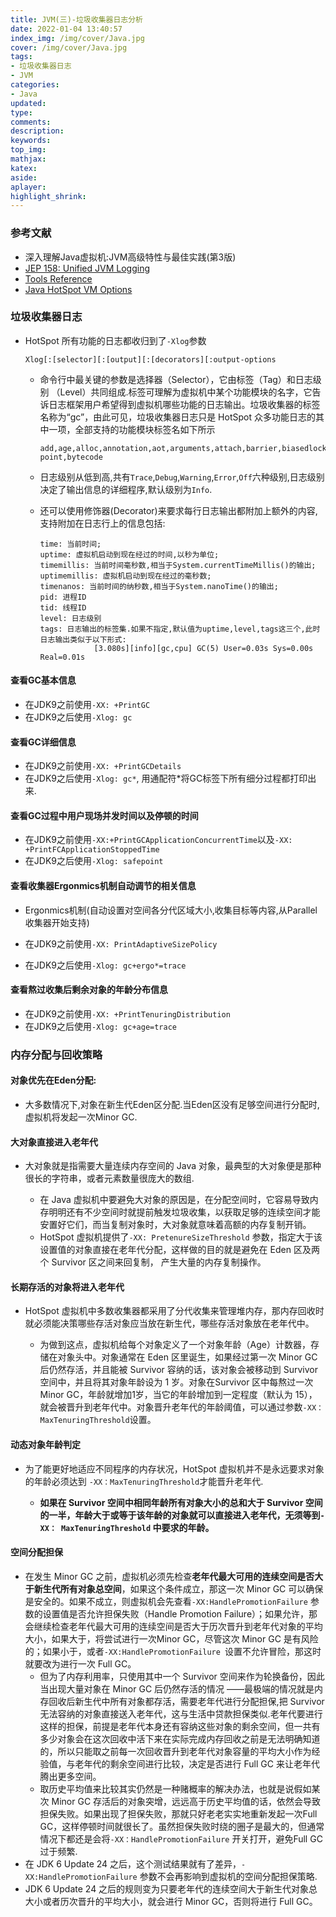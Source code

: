 ```yaml
---
title: JVM(三)-垃圾收集器日志分析
date: 2022-01-04 13:40:57
index_img: /img/cover/Java.jpg
cover: /img/cover/Java.jpg
tags:
- 垃圾收集器日志
- JVM
categories:
- Java
updated:
type:
comments:
description:
keywords:
top_img:
mathjax:
katex:
aside:
aplayer:
highlight_shrink:
---
```


### 参考文献

* 深入理解Java虚拟机:JVM高级特性与最佳实践(第3版)
* [JEP 158: Unified JVM Logging](https://openjdk.java.net/jeps/158)
* [Tools Reference](https://docs.oracle.com/en/java/javase/11/tools/java.html#GUID-3B1CE181-CD30-4178-9602-230B800D4FAE)
* [Java HotSpot VM Options](https://www.oracle.com/java/technologies/javase/vmoptions-jsp.html)

### 垃圾收集器日志

* HotSpot 所有功能的日志都收归到了`-Xlog`参数

  ```
  Xlog[:[selector][:[output][:[decorators][:output-options
  ```

  * 命令行中最关键的参数是选择器（Selector），它由标签（Tag）和日志级别 （Level）共同组成.标签可理解为虚拟机中某个功能模块的名字，它告诉日志框架用户希望得到虚拟机哪些功能的日志输出。垃圾收集器的标签名称为“gc”，由此可见，垃圾收集器日志只是 HotSpot 众多功能日志的其中一项，全部支持的功能模块标签名如下所示

    ```
    add,age,alloc,annotation,aot,arguments,attach,barrier,biasedlocking,blocks,bot,break 
    point,bytecode
    ```

  * 日志级别从低到高,共有`Trace`,`Debug`,`Warning`,`Error`,`Off`六种级别,日志级别决定了输出信息的详细程序,默认级别为`Info`.

  * 还可以使用修饰器(Decorator)来要求每行日志输出都附加上额外的内容,支持附加在日志行上的信息包括:

    ```
    time: 当前时间;
    uptime: 虚拟机启动到现在经过的时间,以秒为单位;
    timemillis: 当前时间毫秒数,相当于System.currentTimeMillis()的输出;
    uptimemillis: 虚拟机启动到现在经过的毫秒数;
    timenanos: 当前时间的纳秒数,相当于System.nanoTime()的输出;
    pid: 进程ID
    tid: 线程ID
    level: 日志级别
    tags: 日志输出的标签集.如果不指定,默认值为uptime,level,tags这三个,此时日志输出类似于以下形式:
    			[3.080s][info][gc,cpu] GC(5) User=0.03s Sys=0.00s Real=0.01s
    ```

#### **查看GC基本信息**

  * 在JDK9之前使用`-XX: +PrintGC`
  * 在JDK9之后使用`-Xlog: gc`

#### **查看GC详细信息**

  * 在JDK9之前使用`-XX: +PrintGCDetails`
  * 在JDK9之后使用`-Xlog: gc*`, 用通配符*将GC标签下所有细分过程都打印出来.

#### **查看GC过程中用户现场并发时间以及停顿的时间**

  * 在JDK9之前使用`-XX:+PrintGCApplicationConcurrentTime`以及`-XX: +PrintFCApplicationStoppedTime`
  * 在JDK9之后使用`-Xlog: safepoint`

#### 查看收集器Ergonmics机制自动调节的相关信息

* Ergonmics机制(自动设置对空间各分代区域大小,收集目标等内容,从Parallel收集器开始支持)

* 在JDK9之前使用`-XX: PrintAdaptiveSizePolicy`
* 在JDK9之后使用`-Xlog: gc+ergo*=trace`

#### 查看熬过收集后剩余对象的年龄分布信息

* 在JDK9之前使用`-XX: +PrintTenuringDistribution`
* 在JDK9之后使用`-Xlog: gc+age=trace`

### 内存分配与回收策略

#### **对象优先在Eden分配**:

* 大多数情况下,对象在新生代Eden区分配.当Eden区没有足够空间进行分配时,虚拟机将发起一次Minor GC.

#### **大对象直接进入老年代**

* 大对象就是指需要大量连续内存空间的 Java 对象，最典型的大对象便是那种很长的字符串，或者元素数量很庞大的数组.

  * 在 Java 虚拟机中要避免大对象的原因是，在分配空间时，它容易导致内存明明还有不少空间时就提前触发垃圾收集，以获取足够的连续空间才能安置好它们，而当复制对象时，大对象就意味着高额的内存复制开销。
  * HotSpot 虚拟机提供了`-XX: PretenureSizeThreshold` 参数，指定大于该设置值的对象直接在老年代分配，这样做的目的就是避免在 Eden 区及两个 Survivor 区之间来回复制， 产生大量的内存复制操作。

#### **长期存活的对象将进入老年代**

* HotSpot 虚拟机中多数收集器都采用了分代收集来管理堆内存，那内存回收时就必须能决策哪些存活对象应当放在新生代，哪些存活对象放在老年代中。

  * 为做到这点，虚拟机给每个对象定义了一个对象年龄（Age）计数器，存储在对象头中。对象通常在 Eden 区里诞生，如果经过第一次 Minor GC 后仍然存活，并且能被 Survivor 容纳的话，该对象会被移动到  Survivor 空间中，并且将其对象年龄设为  1 岁。对象在Survivor 区中每熬过一次  Minor GC，年龄就增加1岁，当它的年龄增加到一定程度（默认为  15），就会被晋升到老年代中。对象晋升老年代的年龄阈值，可以通过参数`-XX：  MaxTenuringThreshold`设置。

#### **动态对象年龄判定**

* 为了能更好地适应不同程序的内存状况，HotSpot 虚拟机并不是永远要求对象的年龄必须达到 `-XX：MaxTenuringThreshold`才能晋升老年代.

  * **如果在 Survivor 空间中相同年龄所有对象大小的总和大于 Survivor 空间的一半，年龄大于或等于该年龄的对象就可以直接进入老年代，无须等到`-XX： MaxTenuringThreshold` 中要求的年龄。**

#### **空间分配担保**

* 在发生  Minor GC 之前，虚拟机必须先检查**老年代最大可用的连续空间是否大于新生代所有对象总空间**，如果这个条件成立，那这一次  Minor 
  GC 可以确保是安全的。如果不成立，则虚拟机会先查看`-XX:HandlePromotionFailure` 参数的设置值是否允许担保失败（Handle Promotion Failure）；如果允许，那会继续检查老年代最大可用的连续空间是否大于历次晋升到老年代对象的平均大小，如果大于，将尝试进行一次Minor GC，尽管这次  Minor GC 是有风险的；如果小于，或者`-XX:HandlePromotionFailure `设置不允许冒险，那这时就要改为进行一次  Full GC。
  * 但为了内存利用率，只使用其中一个 Survivor 空间来作为轮换备份，因此当出现大量对象在 Minor GC 后仍然存活的情况 ——最极端的情况就是内存回收后新生代中所有对象都存活，需要老年代进行分配担保,把 Survivor 无法容纳的对象直接送入老年代，这与生活中贷款担保类似.老年代要进行这样的担保，前提是老年代本身还有容纳这些对象的剩余空间，但一共有多少对象会在这次回收中活下来在实际完成内存回收之前是无法明确知道的，所以只能取之前每一次回收晋升到老年代对象容量的平均大小作为经验值，与老年代的剩余空间进行比较，决定是否进行  Full GC 来让老年代腾出更多空间。
  * 取历史平均值来比较其实仍然是一种赌概率的解决办法，也就是说假如某次  Minor GC 存活后的对象突增，远远高于历史平均值的话，依然会导致担保失败。如果出现了担保失败，那就只好老老实实地重新发起一次Full GC，这样停顿时间就很长了。虽然担保失败时绕的圈子是最大的，但通常情况下都还是会将`-XX：HandlePromotionFailure` 开关打开，避免Full GC 过于频繁.
* 在  JDK 6 Update 24 之后，这个测试结果就有了差异，`-XX:HandlePromotionFailure` 参数不会再影响到虚拟机的空间分配担保策略.
* JDK 6 Update 24 之后的规则变为只要老年代的连续空间大于新生代对象总大小或者历次晋升的平均大小，就会进行  Minor GC，否则将进行 
  Full GC。



